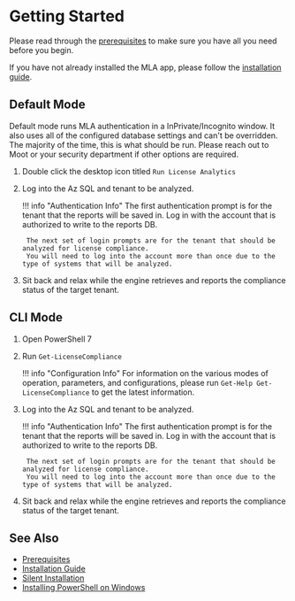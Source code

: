 # Getting Started

Please read through the [prerequisites](Deployment/Prerequisites.md) to make sure you have all you need before you begin.

If you have not already installed the MLA app, please follow the [installation guide](Deployment/Standard-Install.md).

## Default Mode

Default mode runs MLA authentication in a InPrivate/Incognito window.
It also uses all of the configured database settings and can't be overridden.
The majority of the time, this is what should be run. Please reach out to Moot or your security department if other options are required.

1. Double click the desktop icon titled `Run License Analytics`

2. Log into the Az SQL and tenant to be analyzed.

    !!! info "Authentication Info"
        The first authentication prompt is for the tenant that the reports will be saved in.
        Log in with the account that is authorized to write to the reports DB.

        The next set of login prompts are for the tenant that should be analyzed for license compliance.
        You will need to log into the account more than once due to the type of systems that will be analyzed.

3. Sit back and relax while the engine retrieves and reports the compliance status of the target tenant.

## CLI Mode

1. Open PowerShell 7

2. Run `Get-LicenseCompliance`

    !!! info "Configuration Info"
        For information on the various modes of operation, parameters, and configurations, please run `Get-Help Get-LicenseCompliance` to get the latest information.

3. Log into the Az SQL and tenant to be analyzed.

    !!! info "Authentication Info"
        The first authentication prompt is for the tenant that the reports will be saved in.
        Log in with the account that is authorized to write to the reports DB.

        The next set of login prompts are for the tenant that should be analyzed for license compliance.
        You will need to log into the account more than once due to the type of systems that will be analyzed.

4. Sit back and relax while the engine retrieves and reports the compliance status of the target tenant.

## See Also

- [Prerequisites](Deployment/Prerequisites.md)
- [Installation Guide](Deployment/Standard-Install.md)
- [Silent Installation](Deployment/Silent-Installation.md)
- [Installing PowerShell on Windows](https://learn.microsoft.com/en-us/powershell/scripting/install/installing-powershell-on-windows)

